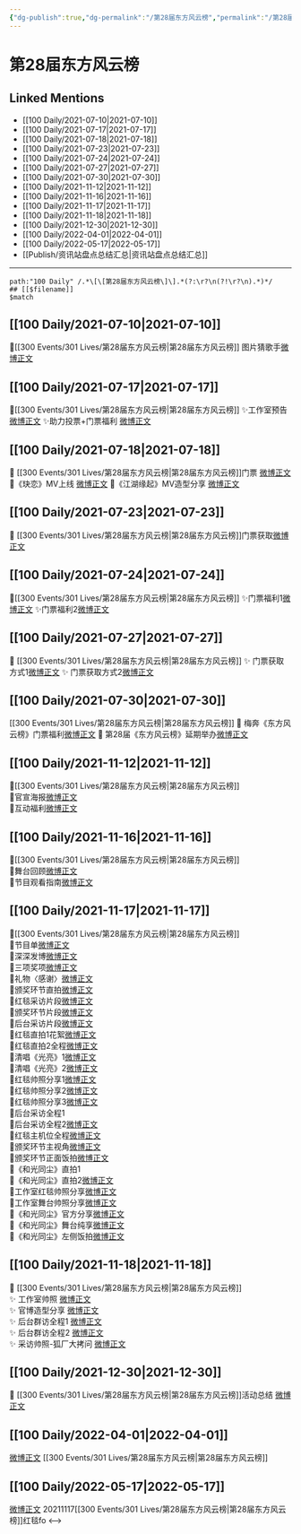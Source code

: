 ```yaml
---
{"dg-publish":true,"dg-permalink":"/第28届东方风云榜","permalink":"/第28届东方风云榜/","title":"第28届东方风云榜","tags":[null],"created":"2022-11-17T21:54:59.000+08:00","updated":"2023-04-10T16:29:32.440+08:00"}
---
```


# 第28届东方风云榜

## Linked Mentions
- [[100 Daily/2021-07-10\|2021-07-10]]
- [[100 Daily/2021-07-17\|2021-07-17]]
- [[100 Daily/2021-07-18\|2021-07-18]]
- [[100 Daily/2021-07-23\|2021-07-23]]
- [[100 Daily/2021-07-24\|2021-07-24]]
- [[100 Daily/2021-07-27\|2021-07-27]]
- [[100 Daily/2021-07-30\|2021-07-30]]
- [[100 Daily/2021-11-12\|2021-11-12]]
- [[100 Daily/2021-11-16\|2021-11-16]]
- [[100 Daily/2021-11-17\|2021-11-17]]
- [[100 Daily/2021-11-18\|2021-11-18]]
- [[100 Daily/2021-12-30\|2021-12-30]]
- [[100 Daily/2022-04-01\|2022-04-01]]
- [[100 Daily/2022-05-17\|2022-05-17]]
- [[Publish/资讯站盘点总结汇总\|资讯站盘点总结汇总]]


---

```expander
path:"100 Daily" /.*\[\[第28届东方风云榜\]\].*(?:\r?\n(?!\r?\n).*)*/
## [[$filename]]
$match
```
## [[100 Daily/2021-07-10\|2021-07-10]]
💫[[300 Events/301 Lives/第28届东方风云榜\|第28届东方风云榜]] 图片猜歌手[微博正文](https://m.weibo.cn/6466290670/4657545040106552)

## [[100 Daily/2021-07-17\|2021-07-17]]
🌟[[300 Events/301 Lives/第28届东方风云榜\|第28届东方风云榜]]
✨工作室预告 [微博正文](https://m.weibo.cn/6466290670/4659933402632145)
✨助力投票+门票福利 [微博正文](https://m.weibo.cn/6466290670/4659967187225115)

## [[100 Daily/2021-07-18\|2021-07-18]]
🌟 [[300 Events/301 Lives/第28届东方风云榜\|第28届东方风云榜]]门票 [微博正文](https://m.weibo.cn/6466290670/4660255578916534)
🌟《玦恋》MV上线 [微博正文](https://m.weibo.cn/6466290670/4660260029336237)
🌟《江湖缘起》MV造型分享 [微博正文](https://m.weibo.cn/6466290670/4660318867293975)
## [[100 Daily/2021-07-23\|2021-07-23]]
🌟 [[300 Events/301 Lives/第28届东方风云榜\|第28届东方风云榜]]门票获取[微博正文](https://m.weibo.cn/6466290670/4662103942366900)

## [[100 Daily/2021-07-24\|2021-07-24]]
🌟[[300 Events/301 Lives/第28届东方风云榜\|第28届东方风云榜]]
✨门票福利1[微博正文](https://m.weibo.cn/6466290670/4662509167186680)
✨门票福利2[微博正文](https://m.weibo.cn/6466290670/4662514832377779)
## [[100 Daily/2021-07-27\|2021-07-27]]
💫 [[300 Events/301 Lives/第28届东方风云榜\|第28届东方风云榜]]
✨ 门票获取方式1[微博正文](https://m.weibo.cn/6466290670/4663593566473782)
✨ 门票获取方式2[微博正文](https://m.weibo.cn/6466290670/4663593943959403)
## [[100 Daily/2021-07-30\|2021-07-30]]
[[300 Events/301 Lives/第28届东方风云榜\|第28届东方风云榜]]
💫 梅奔《东方风云榜》门票福利[微博正文](https://m.weibo.cn/6466290670/4664683770677519)
💫 第28届《东方风云榜》延期举办[微博正文](https://m.weibo.cn/6466290670/4664811068066640)

## [[100 Daily/2021-11-12\|2021-11-12]]
🌟[[300 Events/301 Lives/第28届东方风云榜\|第28届东方风云榜]]  
💫官宣海报[微博正文](https://m.weibo.cn/6466290670/4702731887445601)  
💫互动福利[微博正文](https://m.weibo.cn/6466290670/4702749830942119)
## [[100 Daily/2021-11-16\|2021-11-16]]
🌟[[300 Events/301 Lives/第28届东方风云榜\|第28届东方风云榜]]  
💫舞台回顾[微博正文](https://m.weibo.cn/6466290670/4704263794331514)  
💫节目观看指南[微博正文](https://m.weibo.cn/6466290670/4704287277712553)
## [[100 Daily/2021-11-17\|2021-11-17]]
💫[[300 Events/301 Lives/第28届东方风云榜\|第28届东方风云榜]]  
🌟节目单[微博正文](https://m.weibo.cn/6466290670/4704463048410719)  
🌟深深发博[微博正文](https://m.weibo.cn/6466290670/4704664270144307)  
🌟三项奖项[微博正文](https://m.weibo.cn/6466290670/4704640719127774)  
🌟礼物〈感谢〉[微博正文](https://m.weibo.cn/6466290670/4704653428133828)  
🌟颁奖环节直拍[微博正文](https://m.weibo.cn/6466290670/4704673065601576)  
🌟红毯采访片段[微博正文](https://m.weibo.cn/6466290670/4704615759614634)  
🌟颁奖环节片段[微博正文](https://m.weibo.cn/6466290670/4704658931319238)  
🌟后台采访片段[微博正文](https://m.weibo.cn/6466290670/4704658423287617)  
🌟红毯直拍1花絮[微博正文](https://m.weibo.cn/6466290670/4704607240980490)  
🌟红毯直拍2全程[微博正文](https://m.weibo.cn/6466290670/4704616024114575)  
🌟清唱《光亮》1[微博正文](https://m.weibo.cn/6466290670/4704596901236302)  
🌟清唱《光亮》2[微博正文](https://m.weibo.cn/6466290670/4704604476671951)  
🌟红毯帅照分享1[微博正文](https://m.weibo.cn/6466290670/4704595361926456)  
🌟红毯帅照分享2[微博正文](https://m.weibo.cn/6466290670/4704598554840368)  
🌟红毯帅照分享3[微博正文](https://m.weibo.cn/6466290670/4704606909108842)  
🌟后台采访全程1[](https://m.weibo.cn/6466290670/4704659359665809)  
🌟后台采访全程2[微博正文](https://m.weibo.cn/6466290670/4704678820710414)  
🌟红毯主机位全程[微博正文](https://m.weibo.cn/6466290670/4704598176826041)  
🌟颁奖环节主视角[微博正文](https://m.weibo.cn/6466290670/4704677511563905)  
🌟颁奖环节正面饭拍[微博正文](https://m.weibo.cn/6466290670/4704677385472128)  
🌟《和光同尘》直拍1[](https://m.weibo.cn/6466290670/4704651255744187)  
🌟《和光同尘》直拍2[微博正文](https://m.weibo.cn/6466290670/4704653063225397)  
🌟工作室红毯帅照分享[微博正文](https://m.weibo.cn/6466290670/4704638748329423)  
🌟工作室舞台帅照分享[微博正文](https://m.weibo.cn/6466290670/4704674425079094)  
🌟《和光同尘》官方分享[微博正文](https://m.weibo.cn/6466290670/4704624294758730)  
🌟《和光同尘》舞台纯享[微博正文](https://m.weibo.cn/6466290670/4704625728427493)  
🌟《和光同尘》左侧饭拍[微博正文](https://m.weibo.cn/6466290670/4704673527762062)
## [[100 Daily/2021-11-18\|2021-11-18]]
💫 [[300 Events/301 Lives/第28届东方风云榜\|第28届东方风云榜]]  
✨ 工作室帅照 [微博正文](https://m.weibo.cn/6466290670/4704973331367650)  
✨ 官博造型分享 [微博正文](https://m.weibo.cn/6466290670/4705019012843462)  
✨ 后台群访全程1 [微博正文](https://m.weibo.cn/6466290670/4704951835559337)  
✨ 后台群访全程2 [微博正文](https://m.weibo.cn/6466290670/4704836546726990)  
✨ 采访帅照-狐厂大拷问 [微博正文](https://m.weibo.cn/6466290670/4704806448400226)
## [[100 Daily/2021-12-30\|2021-12-30]]
💫 [[300 Events/301 Lives/第28届东方风云榜\|第28届东方风云榜]]活动总结 [微博正文](https://m.weibo.cn/6466290670/4720145786998003)
## [[100 Daily/2022-04-01\|2022-04-01]]
[微博正文](https://m.weibo.cn/7614261260/4753448229143715) [[300 Events/301 Lives/第28届东方风云榜\|第28届东方风云榜]]
## [[100 Daily/2022-05-17\|2022-05-17]]
[微博正文](https://m.weibo.cn/7633014126/4770057546631275) 20211117[[300 Events/301 Lives/第28届东方风云榜\|第28届东方风云榜]]红毯fo
<-->
